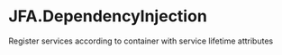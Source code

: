 # JFA.DependencyInjection
Register services according to container with service lifetime attributes
